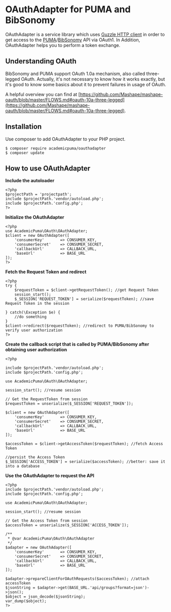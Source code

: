 # OAuthAdapter for PUMA and BibSonomy #

OAuthAdapter is a service library which uses [Guzzle HTTP client](https://github.com/guzzle/guzzle) in order to 
get access to the [PUMA](http://www.academic-puma.de)/[BibSonomy](http://www.bibsonomy.org) API via OAuth1. In 
Addition, OAuthAdapter helps you to perform a token exchange.

## Understanding OAuth ##

BibSonomy and PUMA support OAuth 1.0a mechanism, also called three-legged OAuth. Actually, it's not necessary to know how it works exactly, but it's good to know some basics about it to prevent failures in usage of OAuth.

A helpful overview you can find at [https://github.com/Mashape/mashape-oauth/blob/master/FLOWS.md#oauth-10a-three-legged](https://github.com/Mashape/mashape-oauth/blob/master/FLOWS.md#oauth-10a-three-legged).

## Installation ##

Use composer to add OAuthAdapter to your PHP project.

```
$ composer require academicpuma/oauthadapter
$ composer update
```

## How to use OAuthAdapter ##

**Include the autoloader**
```
<?php
$projectPath = 'projectpath';
include $projectPath.'vendor/autoload.php';
include $projectPath.'config.php';
?>
```

**Initialize the OAuthAdapter**
```
<?php
use AcademicPuma\OAuth\OAuthAdapter;
$client = new OAuthAdapter([
    'consumerKey'       => CONSUMER_KEY,
    'consumerSecret'    => CONSUMER_SECRET,
    'callbackUrl'       => CALLBACK_URL,
    'baseUrl'           => BASE_URL
]);
?>
```

**Fetch the Request Token and redirect**
```
<?php
try {
    $requestToken = $client->getRequestToken(); //get Request Token
    session_start();
    $_SESSION['REQUEST_TOKEN'] = serialize($requestToken); //save Request Token in the session
    
} catch(\Exception $e) {
    //do something
}
$client->redirect($requestToken); //redirect to PUMA/BibSonomy to verify user authorization
?>
```

**Create the callback script that is called by PUMA/BibSonomy after obtaining user authorization**
```
<?php

include $projectPath.'vendor/autoload.php';
include $projectPath.'config.php';

use AcademicPuma\OAuth\OAuthAdapter;

session_start(); //resume session

// Get the RequestToken from session
$requestToken = unserialize($_SESSION['REQUEST_TOKEN']); 

$client = new OAuthAdapter([
    'consumerKey'       => CONSUMER_KEY,
    'consumerSecret'    => CONSUMER_SECRET,
    'callbackUrl'       => CALLBACK_URL,
    'baseUrl'           => BASE_URL
]);

$accessToken = $client->getAccessToken($requestToken); //fetch Access Token

//persist the Access Token 
$_SESSION['ACCESS_TOKEN'] = serialize($accessToken); //better: save it into a database

```

**Use the OAuthAdapter to request the API**
```
<?php
include $projectPath.'vendor/autoload.php';
include $projectPath.'config.php';

use AcademicPuma\OAuth\OAuthAdapter;

session_start(); //resume session

// Get the Access Token from session
$accessToken = unserialize($_SESSION['ACCESS_TOKEN']); 

/**
 * @var AcademicPuma\OAuth\OAuthAdapter
 */
$adapter = new OAuthAdapter([
    'consumerKey'       => CONSUMER_KEY,
    'consumerSecret'    => CONSUMER_SECRET,
    'callbackUrl'       => CALLBACK_URL,
    'baseUrl'           => BASE_URL
]);

$adapter->prepareClientForOAuthRequests($accessToken); //attach accessToken
$jsonString = $adapter->get(BASE_URL.'api/groups?format=json')->json();
$object = json_decode($jsonString);
var_dump($object);
?>
```